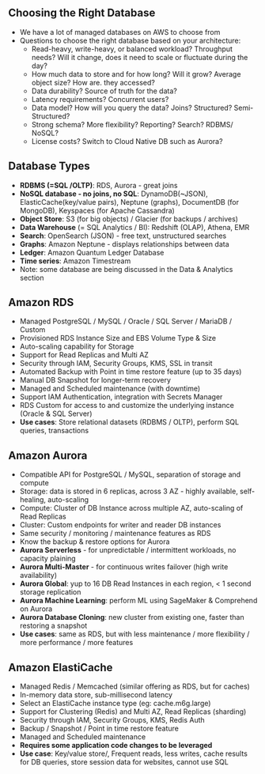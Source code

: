 ## Choosing the Right Database

- We have a lot of managed databases on AWS to choose from
- Questions to choose the right database based on your architecture:
    - Read-heavy, write-heavy, or balanced workload? Throughput needs? Will it change, does it need to scale or fluctuate during the day?
    - How much data to store and for how long? Will it grow? Average object size? How are. they accessed?
    - Data durability? Source of truth for the data?
    - Latency requirements? Concurrent users?
    - Data model? How will you query the data? Joins? Structured? Semi-Structured?
    - Strong schema? More flexibility? Reporting? Search? RDBMS/ NoSQL?
    - License costs? Switch to Cloud Native DB such as Aurora?

## Database Types

- **RDBMS (=SQL /OLTP)**: RDS, Aurora - great joins
- **NoSQL database - no joins, no SQL**: DynamoDB(~JSON), ElasticCache(key/value pairs), Neptune (graphs), DocumentDB (for MongoDB), Keyspaces (for Apache Cassandra)
- **Object Store**: S3 (for big objects) / Glacier (for backups / archives)
- **Data Warehouse** (= SQL Analytics / BI): Redshift (OLAP), Athena, EMR
- **Search**: OpenSearch (JSON) - free text, unstructured searches
- **Graphs**: Amazon Neptune - displays relationships between data
- **Ledger**: Amazon Quantum Ledger Database
- **Time series**: Amazon Timestream
- Note: some database are being discussed in the Data & Analytics section

## Amazon RDS

- Managed PostgreSQL / MySQL / Oracle / SQL Server / MariaDB / Custom
- Provisioned RDS Instance Size and EBS Volume Type & Size
- Auto-scaling capability for Storage
- Support for Read Replicas and Multi AZ
- Security through IAM, Security Groups, KMS, SSL in transit
- Automated Backup with Point in time restore feature (up to 35 days)
- Manual DB Snapshot for longer-term recovery
- Managed and Scheduled maintenance (with downtime)
- Support IAM Authentication, integration with Secrets Manager
- RDS Custom for access to and customize the underlying instance (Oracle & SQL Server)
- **Use cases**: Store relational datasets (RDBMS / OLTP), perform SQL queries, transactions

## Amazon Aurora

- Compatible API for PostgreSQL / MySQL, separation of storage and compute
- Storage: data is stored in 6 replicas, across 3 AZ - highly available, self-healing, auto-scaling
- Compute: Cluster of DB Instance across multiple AZ, auto-scaling of Read Replicas
- Cluster: Custom endpoints for writer and reader DB instances
- Same security / monitoring / maintenance features as RDS
- Know the backup & restore options for Aurora
- **Aurora Serverless** - for unpredictable / intermittent workloads, no capacity plaining
- **Aurora Multi-Master** - for continuous writes failover (high write availability)
- **Aurora Global**: yup to 16 DB Read Instances in each region, < 1 second storage replication
- **Aurora Machine Learning**: perform ML using SageMaker & Comprehend on Aurora
- **Aurora Database Cloning**: new cluster from existing one, faster than restoring a snapshot
- **Use cases**: same as RDS, but with less maintenance / more flexibility / more performance / more features

## Amazon ElastiCache

- Managed Redis / Memcached (similar offering as RDS, but for caches)
- In-memory data store, sub-millisecond latency
- Select an ElastiCache instance type (eg: cache.m6g.large)
- Support for Clustering (Redis) and Multi AZ, Read Replicas (sharding)
- Security through IAM, Security Groups, KMS, Redis Auth
- Backup / Snapshot / Point in time restore feature
- Managed and Scheduled maintenance
- **Requires some application code changes to be leveraged**
- **Use case**: Key/value store/, Frequent reads, less writes, cache results for DB queries, store session data for websites, cannot use SQL